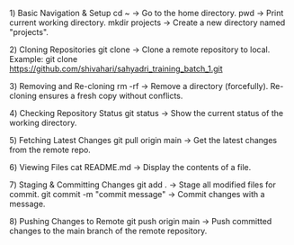 1️) Basic Navigation & Setup cd ~ → Go to the home directory. pwd → Print current working directory. mkdir projects → Create a new directory named "projects".

2️) Cloning Repositories git clone → Clone a remote repository to local. Example: git clone https://github.com/shivahari/sahyadri_training_batch_1.git

3️) Removing and Re-cloning rm -rf → Remove a directory (forcefully). Re-cloning ensures a fresh copy without conflicts.

4️) Checking Repository Status git status → Show the current status of the working directory.

5️) Fetching Latest Changes git pull origin main → Get the latest changes from the remote repo.

6️) Viewing Files cat README.md → Display the contents of a file.

7️) Staging & Committing Changes git add . → Stage all modified files for commit. git commit -m "commit message" → Commit changes with a message.

8️) Pushing Changes to Remote git push origin main → Push committed changes to the main branch of the remote repository.